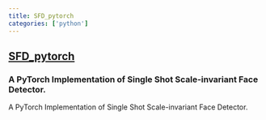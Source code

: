 ```yaml
---
title: SFD_pytorch
categories: ['python']
---
```

## [SFD_pytorch](https://github.com/clcarwin/SFD_pytorch)

### A PyTorch Implementation of Single Shot Scale-invariant Face Detector.

A PyTorch Implementation of Single Shot Scale-invariant Face Detector.
